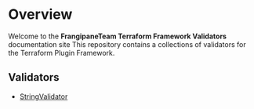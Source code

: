 # Overview

Welcome to the **FrangipaneTeam Terraform Framework Validators** documentation site
This repository contains a collections of validators for the Terraform Plugin Framework.

## Validators

- [StringValidator](stringvalidator/index.md)
